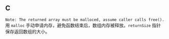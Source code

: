 ## C
`Note: The returned array must be malloced, assume caller calls free().` 
用 `malloc` 手动申请内存，避免函数结束后，数组内存被释放。`returnSize` 指针保存返回数组的大小。   